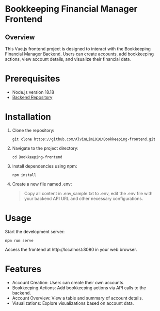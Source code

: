 # Bookkeeping Financial Manager Frontend
## Overview
This Vue.js frontend project is designed to interact with the Bookkeeping Financial Manager Backend. Users can create accounts, add bookkeeping actions, view account details, and visualize their financial data.

# Prerequisites
- Node.js version 18.18
- [Backend Repository](https://github.com/AlvinLim1010/Bookkeeping-API)

# Installation
1. Clone the repository:
   ```
   git clone https://github.com/AlvinLim1010/Bookkeeping-frontend.git
   ```
   
2. Navigate to the project directory:
   ```
   cd Bookkeeping-frontend
   ```

3. Install dependencies using npm:
   ```
   npm install
   ```

4. Create a new file named .env:
   > Copy all content in .env_sample.txt to .env, edit the .env file with your backend API URL and other necessary configurations. 

# Usage
Start the development server:
```
npm run serve
```
Access the frontend at http://localhost:8080 in your web browser.

# Features
- Account Creation: Users can create their own accounts.
- Bookkeeping Actions: Add bookkeeping actions via API calls to the backend.
- Account Overview: View a table and summary of account details.
- Visualizations: Explore visualizations based on account data.
